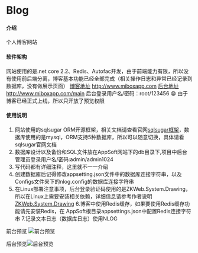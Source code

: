 # Blog

#### 介绍
个人博客网站

#### 软件架构
网站使用的是.net core 2.2、Redis、Autofac开发，由于前端能力有限，所以没有使用前后端分离，博客基本功能已经全部完成（相关操作日志和异常已经记录到数据库，没有做展示页面）
[博客地址](http://www.miboxapp.com) http://www.miboxapp.com
[后台地址](http://[输入链接说明](http://www.miboxapp.com/main)) http://www.miboxapp.com/main
后台登录用户名/密码：root/123456
 :grin: 由于博客已经正式上线，所以只开放了预览权限


#### 使用说明

1. 网站使用的sqlsugar ORM开源框架，相关文档请查看官网[sqlsugar框架](http://www.codeisbug.com/)，数据库使用的是mysql，ORM支持5种数据库，所以可以随意切换，具体请看sqlsugar官网文档
2. 数据库设计以及备份和SQL文件放在AppSoft网站下的db目录下,项目中后台管理员登录用户名/密码:admin/admin1024
3. 写代码都有详细注释，这里就不一一介绍
4. 创建数据库后记得修改appsetting.json文件中的数据库连接字符串，以及Configs文件夹下的nlog.config的数据库连接字符串
5. 在Linux部署注意事项，后台登录验证码使用的是ZKWeb.System.Drawing，所以在Linux上需要安装相关依赖，详细信息请参考作者说明[ZKWeb.System.Drawing](https://github.com/zkweb-framework/zkweb.system.drawing)
6.博客中使用Redis缓存，如果要使用Redis缓存功能请先安装Redis，在 AppSoft根目录appsettings.json中配置Redis连接字符串
7.记录文本日志（数据库日志）使用NLOG




前台预览
![前台预览](https://images.gitee.com/uploads/images/2019/0122/094841_7b096768_967952.png "37℃空间-个人博客.png")

后台预览![后台预览](https://images.gitee.com/uploads/images/2019/0122/095015_2d0d64ad_967952.png "后台管理系统.png")

